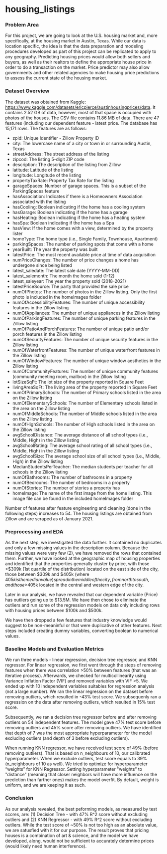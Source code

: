 # housing_listings

### Problem Area

For this project, we are going to look at the U.S. housing market and, more specifically, at the housing market in Austin, Texas. While our data is location specific, the idea is that the data preparation and modeling procedures developed as part of this project can be replicated to apply to any geography. Predicting housing prices would allow both sellers and buyers, as well as their realtors to define the appropriate house price in order to do a transaction on the market. Price predictor may also allow governments and other related agencies to make housing price predictions to assess the current state of the housing market.

### Dataset Overview

The dataset was obtained from Kaggle: https://www.kaggle.com/datasets/ericpierce/austinhousingprices/data. It contains 2.52 GB of data, however, most of that space is occupied with photos of the houses. The CSV file contains 11.86 MB of data. There are 47 features (including our dependent feature - latest price. The database has 15,171 rows. The features are as follows:

- zpid: Unique Identifier - Zillow Property ID
- city: The lowercase name of a city or town in or surrounding Austin, Texas
- streetAddress: The street address of the listing
- zipcod: The listing 5-digit ZIP code
- description: The description of the listing from Zillow
- latitude: Latitude of the listing
- longitude: Longitude of the listing
- propertyTaxRate: Property Tax Rate for the listing
- garageSpaces: Number of garage spaces. This is a subset of the ParkingSpaces feature
- hasAssociation: Indicates if there is a Homeowners Association associated with the listing
- hasCooling: Boolean indicating if the home has a cooling system
- hasGarage: Boolean indicating if the home has a garage
- hasHeating: Boolean indicating if the home has a heating system
- hasSpa: Boolean indicating if the home has a Spa
- hasView: If the home comes with a view, determined by the property lister
- homeType: The home type (i.e., Single Family, Townhouse, Apartment)
- parkingSpaces: The number of parking spots that come with a home
- yearBuilt: The year the property was built
- latestPrice: The most recent available price at time of data acquisition
- numPriceChanges: The number of price changes a home has undergone since being listed
- latest_saledate: The latest sale date (YYYY-MM-DD)
- latest_salemonth: The month the home sold (1-12)
- latest_saleyear: The year the property sold (2018-2021)
- latestPriceSource: The party that provided the sale price
- numOfPhotos: The number of photos in the Zillow listing. Only the first photo is included in the homeImages folder
- numOfAccessibilityFeatures: The number of unique accessibility features in the Zillow listing
- numOfAppliances: The number of unique appliances in the Zillow listing
- numOfParkingFeatures: The number of unique parking features in the Zillow listing
- numOfPatioAndPorchFeatures: The number of unique patio and/or porch features in the Zillow listing
- numOfSecurityFeatures: The number of unique security features in the Zillow listing
- numOfWaterfrontFeatures: The number of unique waterfront features in the Zillow listing
- numOfWindowFeatures: The number of unique window aesthetics in the Zillow listing
- numOfCommunityFeatures: The number of unique community features (community meeting room, mailbox) in the Zillow listing
- lotSizeSqFt: The lot size of the property reported in Square Feet
- livingAreaSqFt: The living area of the property reported in Square Feet
- numOfPrimarySchools: The number of Primary schools listed in the area on the Zillow listing
- numOfElementarySchools: The number of Elementary schools listed in the area on the Zillow listing
- numOfMiddleSchools: The number of Middle schools listed in the area on the Zillow listing
- numOfHighSchools: The number of High schools listed in the area on the Zillow listing
- avgSchoolDistance: The average distance of all school types (i.e., Middle, High) in the Zillow listing
- avgSchoolRating: The average school rating of all school types (i.e., Middle, High) in the Zillow listing
- avgSchoolSize: The average school size of all school types (i.e., Middle, High) in the Zillow listing
- MedianStudentsPerTeacher: The median students per teacher for all schools in the Zillow listing
- numOfBathrooms: The number of bathrooms in a property
- numOfBedrooms: The number of bedrooms in a property
- numOfStories: The number of stories a property has
- homeImage: The name of the first image from the home listing. This image file can be found in the included homeImages folder

Number of features after feature engineering and cleaning (done in the following steps) increases to 54. The housing listings are obtained from Zillow and are scraped as of January 2021.

### Preprocessing and EDA

As the next step, we investigated the data further. It contained no duplicates and only a few missing values in the description column. Because the missing values were very few (2), we have removed the rows that contained them. Further, we have looked at the geographic map of housing properties and identified that the properties generally cluster by price, with those <$309k (1st quartile of the distribution) located on the east side of the city, those between $309k and $405k (where $405k is the median value) spread in the middle of the city, from north to south, and those >$405k located in the central and western edge of the city.  

Later in our analysis, we have revealed that our dependent variable (Price) has outliers going up to $13.5M. We have then chose to eliminate the outliers and run some of the regression models on data only including rows with housing prices between $100k and $500k. 

We have then dropped a few features that industry knowledge would suggest to be non-meaninful or that were duplicative of other features. Next steps included creating dummy variables, converting boolean to numerical values.

### Baseline Models and Evaluation Metrics

We run three models - linear regression, decision tree regressor, and KNN regressor. For linear regression, we first went through the steps of removing features when there was correlation >50% between features (that was an iterative process). Afterwards, we checked for multicollinearity using Variance Inflation Factor (VIF) and removed variables with VIF >5. We ended up with 10 independent variables suitables for regression analysis (not a large number). We ran the linear regression on the dataset before removing outliers, which resulted in -43% test score. We subsequenly ran a regression on the data after removing outliers, which resulted in 15% test score.

Subsequently, we ran a decision tree regressor before and after removing outliers on 54 independent features. The model gave 47% test score before removing outliers and 45% score after removing outliers. We have identified that depth of 7 was the most appropriate hyperparameter for the model excluding outliers (and depth of 3 before excluding outliers).

When running KNN regressor, we have received test score of 49% (before removing outliers). That is based on n_neighbours of 10, our calibrated hyperparameter. When we exclude outliers, test score equals to 39% (n_neighbours of 10 as well). We tried to optimize for hyperparameter “weights” for KNN Regressor. Setting hyperparameter "weights" to "distance" (meaning that closer neighbors will have more influence on the prediction than farther ones) makes the model overfit. By default, weight is uniform, and we are keeping it as such.

### Conclusion

As our analysis revealed, the best peforming models, as measured by test scores, are: (1) Decision Tree - with 47% R^2 score without excluding outliers and (2) KNN Regressor - with 49% R^2 score without excluding outliers. While the test score of ~50% is not too high as an absolute value, we are satusfied with it for our purpose. The result proves that pricing houses is a combination of art & science, and the model we have developed, along, would not be sufficient to accurately determine prices (would likely need human interference).
